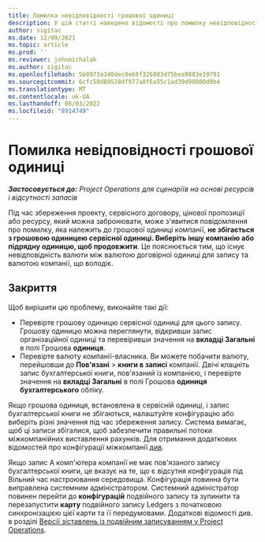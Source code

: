 ```yaml
---
title: Помилка невідповідності грошової одиниці
description: У цій статті наведено відомості про помилку невідповідності грошової одиниці, яка виникає під час збереження певних типів записів.
author: sigitac
ms.date: 12/09/2021
ms.topic: article
ms.prod: ''
ms.reviewer: johnmichalak
ms.author: sigitac
ms.openlocfilehash: 5b0973a340dec8e68f326803d75bea9803e19791
ms.sourcegitcommit: 6cfc50d89528df977a8f6a55c1ad39d99800d9b4
ms.translationtype: MT
ms.contentlocale: uk-UA
ms.lasthandoff: 06/03/2022
ms.locfileid: "8914749"
---
```

# <a name="currency-mismatch-error"></a>Помилка невідповідності грошової одиниці 

_**Застосовується до:** Project Operations для сценаріїв на основі ресурсів і відсутності запасів_

Під час збереження проекту, сервісного договору, цінової пропозиції або ресурсу, який можна забронювати, може з'явитися повідомлення про помилку, яка належить до грошової одиниці компанії, **не збігається з грошовою одиницею сервісної одиниці. Виберіть іншу компанію або підрядну одиницю, щоб продовжити**. Це пояснюється тим, що існує невідповідність валюти між валютою договірної одиниці для запису та валютою компанії, що володіє.


## <a name="resolution"></a>Закриття

Щоб вирішити цю проблему, виконайте такі дії:
- Перевірте грошову одиницю сервісної одиниці для цього запису. Грошову одиницю можна переглянути, відкривши запис організаційної одиниці та перевіривши значення на **вкладці Загальні** в полі Грошова **одиниця**.
- Перевірте валюту компанії-власника. Ви можете побачити валюту, перейшовши до **Пов'язані** > **книги в записі** компанії. Двічі клацніть запис бухгалтерської книги, пов'язаний із компанією, і перевірте значення на **вкладці Загальні** в полі Грошова **одиниця бухгалтерського** обліку.

Якщо грошова одиниця, встановлена в сервісній одиниці, і запис бухгалтерської книги не збігаються, налаштуйте конфігурацію або виберіть різні значення під час збереження запису. Система вимагає, щоб ці записи збігалися, щоб забезпечити правильні потоки міжкомпанійних виставлення рахунків. Для отримання додаткових відомостей про конфігурації міжкомпанії [див](../../project-accounting/create-intercompany-transactions.md).

Якщо запис А комп'ютера компанії не має пов'язаного запису бухгалтерської книги, це вказує на те, що є відсутня конфігурація під Вільний час настроювання середовища. Конфігурація повинна бути виправлена системним адміністратором. Системний адміністратор повинен перейти до **конфігурацій** подвійного запису та зупинити та перезапустити **карту** подвійного запису Ledgers з початковою синхронізацією цієї карти та її передумовами. Додаткові відомості див. в розділі [Версії зіставлень із подвійним записуванням у Project Operations](../../environment/resource-dual-write-maps.md).

